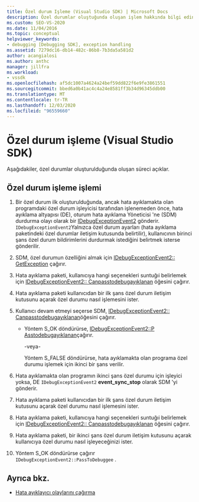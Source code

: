 ```yaml
---
title: Özel durum Işleme (Visual Studio SDK) | Microsoft Docs
description: Özel durumlar oluştuğunda oluşan işlem hakkında bilgi edinin. Bu makalede, ilgili tüm adımlar açıklanmaktadır.
ms.custom: SEO-VS-2020
ms.date: 11/04/2016
ms.topic: conceptual
helpviewer_keywords:
- debugging [Debugging SDK], exception handling
ms.assetid: 7279dc16-db14-482c-86b8-7b3da5a581d2
author: acangialosi
ms.author: anthc
manager: jillfra
ms.workload:
- vssdk
ms.openlocfilehash: af5dc1007a4624a24bef59dd822f6e9fe3861551
ms.sourcegitcommit: bbed6a0b41ac4c4a24e8581ff3b34d96345ddb00
ms.translationtype: MT
ms.contentlocale: tr-TR
ms.lasthandoff: 12/03/2020
ms.locfileid: "96559660"
---
```

# <a name="exception-handling-visual-studio-sdk"></a>Özel durum işleme (Visual Studio SDK)
Aşağıdakiler, özel durumlar oluşturulduğunda oluşan süreci açıklar.

## <a name="exception-handling-process"></a>Özel durum işleme işlemi

1. Bir özel durum ilk oluşturulduğunda, ancak hata ayıklamakta olan programdaki özel durum işleyicisi tarafından işlenemeden önce, hata ayıklama altyapısı (DE), oturum hata ayıklama Yöneticisi 'ne (SDM) durdurma olayı olarak bir [IDebugExceptionEvent2](../../extensibility/debugger/reference/idebugexceptionevent2.md) gönderir. `IDebugExceptionEvent2`Yalnızca özel durum ayarları (hata ayıklama paketindeki özel durumlar iletişim kutusunda belirtilir), kullanıcının birinci şans özel durum bildirimlerini durdurmak istediğini belirtmek isterse gönderilir.

2. SDM, özel durumun özelliğini almak için [IDebugExceptionEvent2:: GetException](../../extensibility/debugger/reference/idebugexceptionevent2-getexception.md) çağırır.

3. Hata ayıklama paketi, kullanıcıya hangi seçenekleri suntuğıi belirlemek için [IDebugExceptionEvent2:: Canpasstodebugayıklanan](../../extensibility/debugger/reference/idebugexceptionevent2-canpasstodebuggee.md) öğesini çağırır.

4. Hata ayıklama paketi kullanıcıdan bir ilk şans özel durum iletişim kutusunu açarak özel durumu nasıl işlemesini ister.

5. Kullanıcı devam etmeyi seçerse SDM, [IDebugExceptionEvent2:: Canpasstodebugayıklanan](../../extensibility/debugger/reference/idebugexceptionevent2-canpasstodebuggee.md)öğesini çağırır.

    - Yöntem S_OK döndürürse, [IDebugExceptionEvent2::P Asstodebugayıklanan](../../extensibility/debugger/reference/idebugexceptionevent2-passtodebuggee.md)çağırır.

         -veya-

         Yöntem S_FALSE döndürürse, hata ayıklamakta olan programa özel durumu işlemek için ikinci bir şans verilir.

6. Hata ayıklamakta olan programın ikinci şans özel durumu için işleyici yoksa, DE `IDebugExceptionEvent2` **event_sync_stop** olarak SDM 'yi gönderir.

7. Hata ayıklama paketi kullanıcıdan bir ilk şans özel durum iletişim kutusunu açarak özel durumu nasıl işlemesini ister.

8. Hata ayıklama paketi, kullanıcıya hangi seçenekleri suntuğıi belirlemek için [IDebugExceptionEvent2:: Canpasstodebugayıklanan](../../extensibility/debugger/reference/idebugexceptionevent2-canpasstodebuggee.md) öğesini çağırır.

9. Hata ayıklama paketi, bir ikinci şans özel durum iletişim kutusunu açarak kullanıcıya özel durumu nasıl işleyeceğinizi ister.

10. Yöntem S_OK döndürürse çağırır `IDebugExceptionEvent2::PassToDebuggee` .

## <a name="see-also"></a>Ayrıca bkz.
- [Hata ayıklayıcı olaylarını çağırma](../../extensibility/debugger/calling-debugger-events.md)
